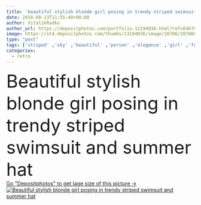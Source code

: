 ```yaml
---
title: 'beautiful stylish blonde girl posing in trendy striped swimsuit and summer hat '
date: 2018-08-13T11:55:40+00:00
author: VitalikRadko
author_url: https://depositphotos.com/portfolio-13194036.html?ref=64678756
image: https://st4.depositphotos.com/thumbs/13194036/image/20786/207860652/api_thumb_450.jpg?forcejpeg=true
type: "post"
tags: ['striped' ,'sky' ,'beautiful' ,'person' ,'elegance' ,'girl' ,'female' ,'summer' ,'people' ,'beauty' ,'outdoors' ,'model' ,'caucasian' ,'sea' ,'style' ,'retro' ,'vintage' ,'fashion' ,'elegant' ,'stylish' ,'woman' ,'trendy' ,'blonde' ,'vogue' ,'attractive' ,'slim' ,'fashionable' ,'summertime' ,'modeling' ,'swimwear' ,'styling' ,'swimsuit' ,'young adult' ,'summer hat' ,'Fashion Shoot' ]
categories: 
  - retro
---
```

<div aling="center">
            <font size="60"> Beautiful stylish blonde girl posing in trendy striped swimsuit and summer hat</font>   
</div>
<div>
    <a href='https://st4.depositphotos.com/thumbs/13194036/image/20786/207860652/api_thumb_450.jpg?forcejpeg=true?ref=64678756' target=_blank > Go "Depositphotos" to get lage size of this picture ->
        <img href='https://st4.depositphotos.com/thumbs/13194036/image/20786/207860652/api_thumb_450.jpg?forcejpeg=true?ref=64678756' src='https://st4.depositphotos.com/13194036/20786/i/950/depositphotos_207860652-stock-photo-beautiful-stylish-blonde-girl-posing.jpg?forcejpeg=true' alt='Beautiful stylish blonde girl posing in trendy striped swimsuit and summer hat' >
    </a>
</div>
